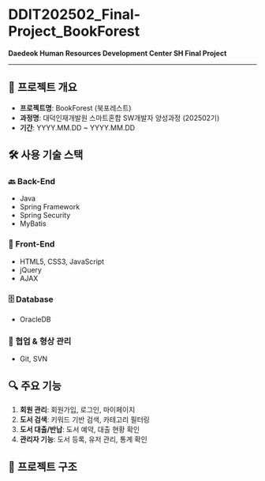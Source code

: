 # DDIT202502_Final-Project_BookForest

**Daedeok Human Resources Development Center SH Final Project**

---

## 📌 프로젝트 개요

- **프로젝트명**: BookForest (북포레스트)
- **과정명**: 대덕인재개발원 스마트혼합 SW개발자 양성과정 (202502기)
- **기간**: YYYY.MM.DD ~ YYYY.MM.DD


## 🛠️ 사용 기술 스택

### 🔙 Back-End
- Java
- Spring Framework
- Spring Security
- MyBatis

### 🎨 Front-End
- HTML5, CSS3, JavaScript
- jQuery
- AJAX

### 🗄️ Database
- OracleDB

### 🔧 협업 & 형상 관리
- Git, SVN


## 🔍 주요 기능

1. **회원 관리**: 회원가입, 로그인, 마이페이지
2. **도서 검색**: 키워드 기반 검색, 카테고리 필터링
3. **도서 대출/반납**: 도서 예약, 대출 현황 확인
4. **관리자 기능**: 도서 등록, 유저 관리, 통계 확인

## 📂 프로젝트 구조

